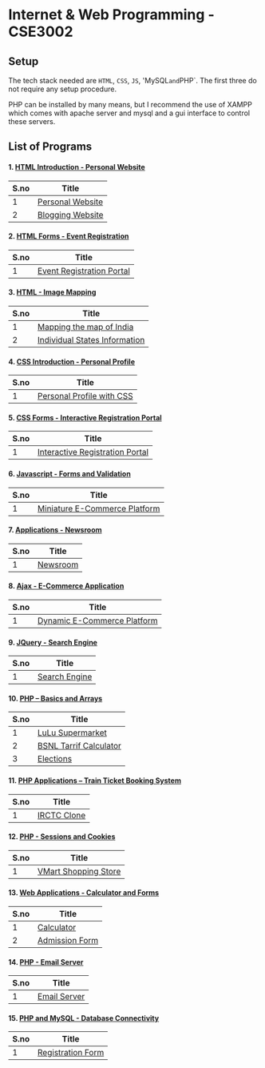 # Internet & Web Programming - CSE3002

## Setup

The tech stack needed are `HTML`, `CSS`, `JS`, 'MySQL` and `PHP`. The first three do not require any setup procedure.

PHP can be installed by many means, but I recommend the use of XAMPP which comes with apache server and mysql and a gui interface to control these servers.


## List of Programs

#### 1. [HTML Introduction - Personal Website](./Personal_Website_Lab_1)

| S.no | Title |
| ---- | --------------------- |
| 1 | [Personal Website](./Personal_Website_Lab_1/Home.html) |
| 2 | [Blogging Website](./Personal_Website_Lab_1/Blog.html) |


#### 2. [HTML Forms - Event Registration](./Event_Registration_Lab_2)

| S.no | Title |
| ---- | --------------------- |
| 1 | [Event Registration Portal](./Event_Registration_Lab_2/Home.html) |


#### 3. [HTML - Image Mapping](./Image_Mapping_Lab_3)

| S.no | Title |
| ---- | --------------------- |
| 1 | [Mapping the map of India](./Image_Mapping_Lab_3/Home.html) |
| 2 | [Individual States Information](./Image_Mapping_Lab_3/States/) |


#### 4. [CSS Introduction - Personal Profile](./Personal_Profile_Lab_4)

| S.no | Title |
| ---- | --------------------- |
| 1 | [Personal Profile with CSS](./Personal_Profile_Lab_4/Home.html) |


#### 5. [CSS Forms - Interactive Registration Portal](./Registration_Portal_Lab_5)

| S.no | Title |
| ---- | --------------------- |
| 1 | [Interactive Registration Portal](./Registration_Portal_Lab_5/home.html) |


#### 6. [Javascript - Forms and Validation](./Form_Validation_Lab_6)

| S.no | Title |
| ---- | --------------------- |
| 1 | [Miniature E-Commerce Platform](./Form_Validation_Lab_6/home.html) |


#### 7. [Applications - Newsroom](./News_Post_Lab_7)

| S.no | Title |
| ---- | --------------------- |
| 1 | [Newsroom](./News_Post_Lab_7/home.html) |


#### 8. [Ajax - E-Commerce Application](./Dynamic_Ecommerce_Lab_8)

| S.no | Title |
| ---- | --------------------- |
| 1 | [Dynamic E-Commerce Platform](./Dynamic_Ecommerce_Lab_8/home.html) |


#### 9. [JQuery - Search Engine](./Search_Engine_Lab_9)

| S.no | Title |
| ---- | --------------------- |
| 1 | [Search Engine](./Search_Engine_Lab_9/home.html) |


#### 10. [PHP – Basics and Arrays](./PHP_Basics_Lab_10)

| S.no | Title |
| ---- | --------------------- |
| 1 | [LuLu Supermarket](./PHP_Basics_Lab_10/Supermarket.php) |
| 2 | [BSNL Tarrif Calculator](./PHP_Basics_Lab_10/tarrif_calculator.php) |
| 3 | [Elections](./PHP_Basics_Lab_10/elections.php) |


#### 11. [PHP Applications – Train Ticket Booking System](./Train_Ticket_Booking_Lab_11)

| S.no | Title |
| ---- | --------------------- |
| 1 | [IRCTC Clone](./Train_Ticket_Booking_Lab_11/home.html) |


#### 12. [PHP - Sessions and Cookies](./Shooping_Cart_Lab_12)

| S.no | Title |
| ---- | --------------------- |
| 1 | [VMart Shopping Store](./Shooping_Cart_Lab_12/home.html) |


#### 13. [Web Applications - Calculator and Forms](./Forms_and_Calculator_Lab_13)

| S.no | Title |
| ---- | --------------------- |
| 1 | [Calculator](./Forms_and_Calculator_Lab_13/Calculator/home.php) |
| 2 | [Admission Form](./Forms_and_Calculator_Lab_13/Admission/home.html) |


#### 14. [PHP - Email Server](./Email_Lab_14)

| S.no | Title |
| ---- | --------------------- |
| 1 | [Email Server](./Email_Lab_14/) |


#### 15. [PHP and MySQL - Database Connectivity](./Database_Connectivity_Lab_15)

| S.no | Title |
| ---- | --------------------- |
| 1 | [Registration Form](./Database_Connectivity_Lab_15/) |
